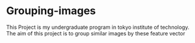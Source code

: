 # Grouping-images
This Project is my undergraduate program in tokyo institute of technology.
The aim of this project is to group similar images by these feature vector
